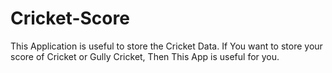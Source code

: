 # Cricket-Score
This Application is useful to store the Cricket Data.
If You want to store your score of Cricket or Gully Cricket, Then This App is useful for you.

